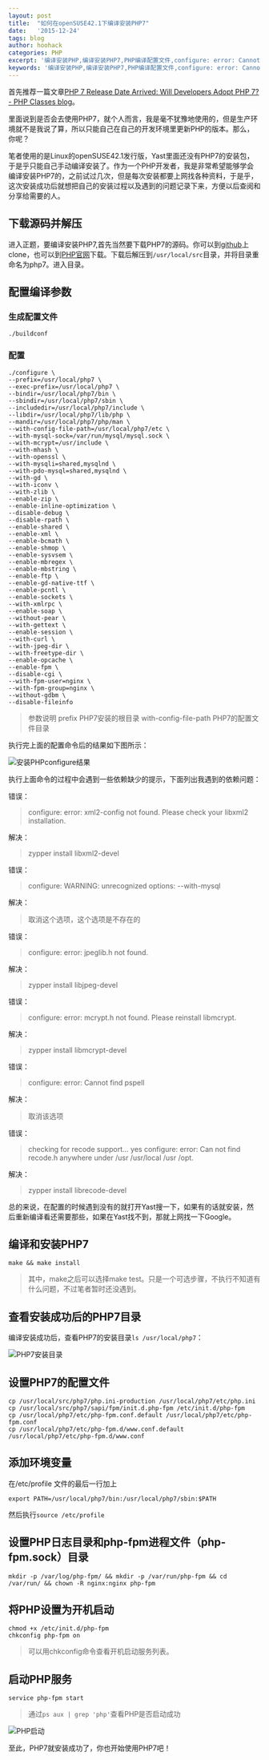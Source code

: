 ```yaml
---
layout: post
title:  "如何在openSUSE42.1下编译安装PHP7"
date:   '2015-12-24'
tags: blog
author: hoohack
categories: PHP
excerpt: '编译安装PHP,编译安装PHP7,PHP编译配置文件,configure: error: Cannot find pspell,openSUSE编译安装PHP,openSUSE编译安装PHP7,opensuse编译安装PHP'
keywords: '编译安装PHP,编译安装PHP7,PHP编译配置文件,configure: error: Cannot find pspell,openSUSE编译安装PHP,openSUSE编译安装PHP7,opensuse42.1编译安装PHP'
---
```


首先推荐一篇文章[PHP 7 Release Date Arrived: Will Developers Adopt PHP 7? - PHP Classes blog](http://www.phpclasses.org/blog/post/333-PHP-7-Release-Date-Arrived-Will-Developers-Adopt-PHP-7.html)。

里面说到是否会去使用PHP7，就个人而言，我是毫不犹豫地使用的，但是生产环境就不是我说了算，所以只能自己在自己的开发环境里更新PHP的版本。那么，你呢？

笔者使用的是Linux的openSUSE42.1发行版，Yast里面还没有PHP7的安装包，于是乎只能自己手动编译安装了。作为一个PHP开发者，我是非常希望能够学会编译安装PHP7的，之前试过几次，但是每次安装都要上网找各种资料，于是乎，这次安装成功后就想把自己的安装过程以及遇到的问题记录下来，方便以后查阅和分享给需要的人。

## 下载源码并解压
进入正题，要编译安装PHP7,首先当然要下载PHP7的源码。你可以到[github](https://github.com/php/php-src)上clone，也可以到[PHP官网](http://php.net/downloads.php)下载。下载后解压到`/usr/local/src`目录，并将目录重命名为php7。进入目录。



## 配置编译参数
### 生成配置文件
    
    ./buildconf

### 配置

    ./configure \
    --prefix=/usr/local/php7 \
    --exec-prefix=/usr/local/php7 \
    --bindir=/usr/local/php7/bin \
    --sbindir=/usr/local/php7/sbin \
    --includedir=/usr/local/php7/include \
    --libdir=/usr/local/php7/lib/php \
    --mandir=/usr/local/php7/php/man \
    --with-config-file-path=/usr/local/php7/etc \
    --with-mysql-sock=/var/run/mysql/mysql.sock \
    --with-mcrypt=/usr/include \
    --with-mhash \
    --with-openssl \
    --with-mysqli=shared,mysqlnd \
    --with-pdo-mysql=shared,mysqlnd \
    --with-gd \
    --with-iconv \
    --with-zlib \
    --enable-zip \
    --enable-inline-optimization \
    --disable-debug \
    --disable-rpath \
    --enable-shared \
    --enable-xml \
    --enable-bcmath \
    --enable-shmop \
    --enable-sysvsem \
    --enable-mbregex \
    --enable-mbstring \
    --enable-ftp \
    --enable-gd-native-ttf \
    --enable-pcntl \
    --enable-sockets \
    --with-xmlrpc \
    --enable-soap \
    --without-pear \
    --with-gettext \
    --enable-session \
    --with-curl \
    --with-jpeg-dir \
    --with-freetype-dir \
    --enable-opcache \
    --enable-fpm \
    --disable-cgi \
    --with-fpm-user=nginx \
    --with-fpm-group=nginx \
    --without-gdbm \
    --disable-fileinfo

> 参数说明
> prefix PHP7安装的根目录
> with-config-file-path PHP7的配置文件目录

执行完上面的配置命令后的结果如下图所示：

![安装PHPconfigure结果](http://7u2eqw.com1.z0.glb.clouddn.com/php7-configure-result.png)

执行上面命令的过程中会遇到一些依赖缺少的提示，下面列出我遇到的依赖问题：

错误：

>configure: error: xml2-config not found. Please check your libxml2 installation.

解决：

> zypper install libxml2-devel

错误：

> configure: WARNING: unrecognized options: --with-mysql

解决：

> 取消这个选项，这个选项是不存在的

错误：
> configure: error: jpeglib.h not found.

解决：

> zypper install libjpeg-devel

错误：

> configure: error: mcrypt.h not found. Please reinstall libmcrypt.

解决：

> zypper install libmcrypt-devel

错误：

> configure: error: Cannot find pspell

解决：

> 取消该选项

错误：

>checking for recode support... yes
>configure: error: Can not find recode.h anywhere under /usr /usr/local /usr /opt.

解决：

> zypper install librecode-devel

总的来说，在配置的时候遇到没有的就打开Yast搜一下，如果有的话就安装，然后重新编译看还需要那些，如果在Yast找不到，那就上网找一下Google。

## 编译和安装PHP7
    
    make && make install

> 其中，make之后可以选择make test。只是一个可选步骤，不执行不知道有什么问题，不过笔者暂时还没遇到。

## 查看安装成功后的PHP7目录
编译安装成功后，查看PHP7的安装目录`ls /usr/local/php7`：

![PHP7安装目录](http://7u2eqw.com1.z0.glb.clouddn.com/php-installed-dir.png)

## 设置PHP7的配置文件

    cp /usr/local/src/php7/php.ini-production /usr/local/php7/etc/php.ini
    cp /usr/local/src/php7/sapi/fpm/init.d.php-fpm /etc/init.d/php-fpm
    cp /usr/local/php7/etc/php-fpm.conf.default /usr/local/php7/etc/php-fpm.conf
    cp /usr/local/php7/etc/php-fpm.d/www.conf.default /usr/local/php7/etc/php-fpm.d/www.conf

## 添加环境变量
在/etc/profile 文件的最后一行加上

    export PATH=/usr/local/php7/bin:/usr/local/php7/sbin:$PATH

然后执行`source /etc/profile`

## 设置PHP日志目录和php-fpm进程文件（php-fpm.sock）目录
    
    mkdir -p /var/log/php-fpm/ && mkdir -p /var/run/php-fpm && cd /var/run/ && chown -R nginx:nginx php-fpm

## 将PHP设置为开机启动

    chmod +x /etc/init.d/php-fpm
    chkconfig php-fpm on

> 可以用chkconfig命令查看开机启动服务列表。

## 启动PHP服务

    service php-fpm start

> 通过`ps aux | grep 'php'`查看PHP是否启动成功

![PHP启动](http://7u2eqw.com1.z0.glb.clouddn.com/php-run.png)

至此，PHP7就安装成功了，你也开始使用PHP7吧！
